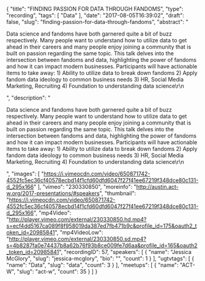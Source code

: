 {
  "title": "FINDING PASSION FOR DATA THROUGH FANDOMS",
  "type": "recording",
  "tags": [
    "Data"
  ],
  "date": "2017-08-05T16:39:02",
  "draft": false,
  "slug": "finding-passion-for-data-through-fandoms",
  "abstract": "<p>Data science and fandoms have both garnered quite a bit of buzz respectively. Many people want to understand how to utilize data to get ahead in their careers and many people enjoy joining a community that is built on passion regarding the same topic. This talk delves into the intersection between fandoms and data, highlighting the power of fandoms and how it can impact modern businesses. Participants will have actionable items to take away: 1) Ability to utilize data to break down fandoms 2) Apply fandom data ideology to common business needs 3) HR, Social Media Marketing, Recruiting 4) Foundation to understanding data science\r\n</p>",
  "description": "<p>Data science and fandoms have both garnered quite a bit of buzz respectively. Many people want to understand how to utilize data to get ahead in their careers and many people enjoy joining a community that is built on passion regarding the same topic. This talk delves into the intersection between fandoms and data, highlighting the power of fandoms and how it can impact modern businesses. Participants will have actionable items to take away: 1) Ability to utilize data to break down fandoms 2) Apply fandom data ideology to common business needs 3) HR, Social Media Marketing, Recruiting 4) Foundation to understanding data science\r\n</p>",
  "images": [
    "https://i.vimeocdn.com/video/650871742-4552fc5ec36cf40578ecbd14f1cfd60dfd6047f27f41ee67219f348dce80c131-d_295x166"
  ],
  "vimeo": "230330850",
  "moreinfo": "http://austin.act-w.org/2017-presentations/#speakers",
  "thumbnail": "https://i.vimeocdn.com/video/650871742-4552fc5ec36cf40578ecbd14f1cfd60dfd6047f27f41ee67219f348dce80c131-d_295x166",
  "mp4Video": "http://player.vimeo.com/external/230330850.hd.mp4?s=ecf4dd5167ca089f8f958019da387ed7fb471b9c&profile_id=175&oauth2_token_id=20985841",
  "mp4VideoLow": "http://player.vimeo.com/external/230330850.sd.mp4?s=4b8287fa0e74437b8a62b76f93b8ce009fe7d6aa&profile_id=165&oauth2_token_id=20985841",
  "recordingID": 57,
  "speakers": [
    {
      "name": "Jessica McGlory",
      "slug": "jessica-mcglory",
      "bio": "",
      "count": 1
    }
  ],
  "ugtvtags": [
    {
      "name": "Data",
      "slug": "data",
      "count": 3
    }
  ],
  "meetups": [
    {
      "name": "ACT-W",
      "slug": "act-w",
      "count": 35
    }
  ]
}